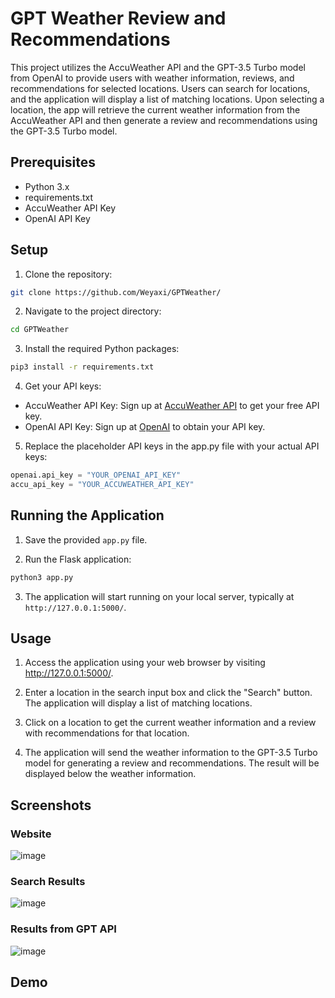 # GPT Weather Review and Recommendations

This project utilizes the AccuWeather API and the GPT-3.5 Turbo model from OpenAI to provide users with weather information, reviews, and recommendations for selected locations. Users can search for locations, and the application will display a list of matching locations. Upon selecting a location, the app will retrieve the current weather information from the AccuWeather API and then generate a review and recommendations using the GPT-3.5 Turbo model.

## Prerequisites
- Python 3.x
- requirements.txt
- AccuWeather API Key
- OpenAI API Key


## Setup

1. Clone the repository:

```bash
git clone https://github.com/Weyaxi/GPTWeather/
```

2. Navigate to the project directory: 

```bash
cd GPTWeather
```

3. Install the required Python packages:

```bash
pip3 install -r requirements.txt
```

4. Get your API keys:

- AccuWeather API Key: Sign up at [AccuWeather API](https://developer.accuweather.com/apis) to get your free API key.
- OpenAI API Key: Sign up at [OpenAI](https://platform.openai.com/) to obtain your API key.

5. Replace the placeholder API keys in the app.py file with your actual API keys:

```python
openai.api_key = "YOUR_OPENAI_API_KEY"
accu_api_key = "YOUR_ACCUWEATHER_API_KEY"
```

## Running the Application

1. Save the provided `app.py` file.

2. Run the Flask application:

```bash
python3 app.py
```

3. The application will start running on your local server, typically at `http://127.0.0.1:5000/`.

## Usage

1. Access the application using your web browser by visiting http://127.0.0.1:5000/.

2. Enter a location in the search input box and click the "Search" button. The application will display a list of matching locations.

3. Click on a location to get the current weather information and a review with recommendations for that location.

4. The application will send the weather information to the GPT-3.5 Turbo model for generating a review and recommendations. The result will be displayed below the weather information.

## Screenshots

### Website

![image](https://github.com/Weyaxi/GPTWeather/assets/81961593/91e2969d-e1c3-4732-98e3-60e42b1f03fa)

### Search Results

![image](https://github.com/Weyaxi/GPTWeather/assets/81961593/b6e0527a-db8e-4c65-b639-b2d982367093)

### Results from GPT API

![image](https://github.com/Weyaxi/GPTWeather/assets/81961593/d9a41f66-1c2e-4c0b-aac8-12a15aeaa598)

## Demo 



